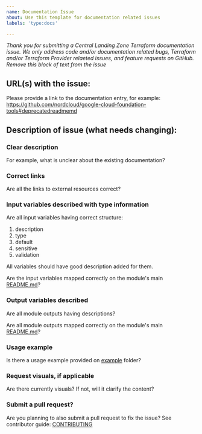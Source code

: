```yaml
---
name: Documentation Issue
about: Use this template for documentation related issues
labels: 'type:docs'

---
```


<em>Thank you for submitting a Central Landing Zone Terraform documentation issue. We only address code and/or documentation related bugs, Terraform and/or Terraform Provider relaeted issues, and feature requests on GitHub. Remove this block of text from the issue</em>

## URL(s) with the issue:

Please provide a link to the documentation entry, for example:
https://github.com/nordcloud/google-cloud-foundation-tools#deprecatedreadmemd

## Description of issue (what needs changing):

### Clear description

For example, what is unclear about the existing documentation?

### Correct links

Are all the links to external resources correct?

### Input variables described with type information

Are all input variables having correct structure:
1. description
2. type
3. default
4. sensitive
5. validation

All variables should have good description added for them.

Are the input variables mapped correctly on the module's main [README.md](https://github.com/nordcloud/[REPOSITORY_NAME]/README.md)?

### Output variables described

Are all module outputs having descriptions?

Are all module outputs mapped correctly on the module's main [README.md](https://github.com/nordcloud/[REPOSITORY_NAME]/README.md)?

### Usage example

Is there a usage example provided on [example](https://github.com/nordcloud/[REPOSITORY_NAME]/example) folder?

### Request visuals, if applicable

Are there currently visuals? If not, will it clarify the content?

### Submit a pull request?

Are you planning to also submit a pull request to fix the issue?
See contributor guide: [CONTRIBUTING](https://github.com/nordcloud/[REPOSITORY_NAME]/docs/CONTRIBUTING.md)
